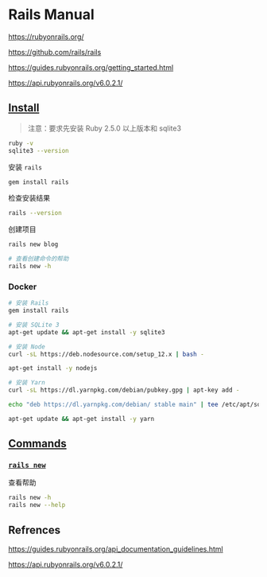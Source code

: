 # Rails Manual

<https://rubyonrails.org/>

<https://github.com/rails/rails>

<https://guides.rubyonrails.org/getting_started.html>

<https://api.rubyonrails.org/v6.0.2.1/>

## [Install](https://guides.rubyonrails.org/getting_started.html#installing-rails)

> 注意：要求先安装 Ruby 2.5.0 以上版本和 sqlite3

```bash
ruby -v
sqlite3 --version
```

安装 `rails`

```bash
gem install rails
```

检查安装结果

```bash
rails --version
```

创建项目

```bash
rails new blog

# 查看创建命令的帮助
rails new -h
```

### Docker

```bash
# 安装 Rails
gem install rails

# 安装 SQLite 3
apt-get update && apt-get install -y sqlite3

# 安装 Node
curl -sL https://deb.nodesource.com/setup_12.x | bash -

apt-get install -y nodejs

# 安装 Yarn
curl -sL https://dl.yarnpkg.com/debian/pubkey.gpg | apt-key add -

echo "deb https://dl.yarnpkg.com/debian/ stable main" | tee /etc/apt/sources.list.d/yarn.list

apt-get update && apt-get install -y yarn
```

## [Commands](https://guides.rubyonrails.org/command_line.html)

### [`rails new`](https://guides.rubyonrails.org/command_line.html#rails-new)

查看帮助

```bash
rails new -h
rails new --help
```

## Refrences

<https://guides.rubyonrails.org/api_documentation_guidelines.html>

<https://api.rubyonrails.org/v6.0.2.1/>
